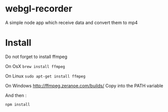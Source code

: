 webgl-recorder
==============

A simple node app which receive data and convert them to mp4

Install
==============

Do not forget to install ffmpeg

On OsX
`brew install ffmpeg`

On Linux
`sudo apt-get install ffmpeg`

On Windows
http://ffmpeg.zeranoe.com/builds/
Copy into the PATH variable

And then :

`npm install`
